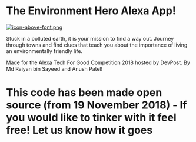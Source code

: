 #  The Environment Hero Alexa App!


[![icon-above-font.png](https://s8.postimg.cc/6sh3zf4n9/icon-above-font.png)](https://postimg.cc/image/50o54ila9/)

Stuck in a polluted earth, it is your mission to find a way out. Journey through towns and find clues that teach you about the importance of living an environmentally friendly life.

Made for the Alexa Tech For Good Competition 2018 hosted by DevPost.
By Md Raiyan bin Sayeed and Anush Patel!

# This code has been made open source (from 19 November 2018) - If you would like to tinker with it feel free! Let us know how it goes
